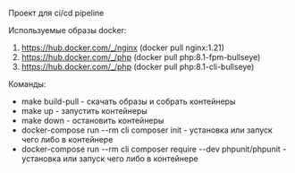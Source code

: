 Проект для ci/cd pipeline

Используемые образы docker:

   1. https://hub.docker.com/_/nginx (docker pull nginx:1.21)
   2. https://hub.docker.com/_/php (docker pull php:8.1-fpm-bullseye)
   3. https://hub.docker.com/_/php (docker pull php:8.1-cli-bullseye)

Команды:

- make build-pull - скачать образы и собрать контейнеры
- make up - запустить контейнеры
- make down - остановить контейнеры
- docker-compose run --rm cli composer init - установка или запуск чего либо в контейнере
- docker-compose run --rm cli composer require --dev phpunit/phpunit - установка или запуск чего либо в контейнере
